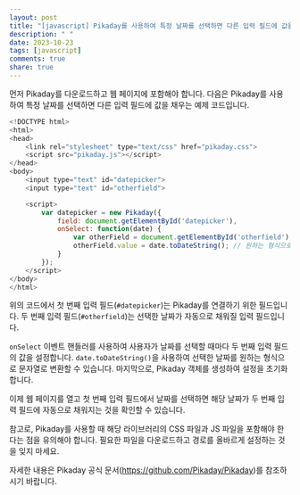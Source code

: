 ```yaml
---
layout: post
title: "[javascript] Pikaday를 사용하여 특정 날짜를 선택하면 다른 입력 필드에 값을 자동으로 채울 수 있나요?"
description: " "
date: 2023-10-23
tags: [javascript]
comments: true
share: true
---
```


먼저 Pikaday를 다운로드하고 웹 페이지에 포함해야 합니다. 다음은 Pikaday를 사용하여 특정 날짜를 선택하면 다른 입력 필드에 값을 채우는 예제 코드입니다.

```javascript
<!DOCTYPE html>
<html>
<head>
    <link rel="stylesheet" type="text/css" href="pikaday.css">
    <script src="pikaday.js"></script>
</head>
<body>
    <input type="text" id="datepicker">
    <input type="text" id="otherfield">

    <script>
        var datepicker = new Pikaday({
            field: document.getElementById('datepicker'),
            onSelect: function(date) {
                var otherField = document.getElementById('otherfield');
                otherField.value = date.toDateString(); // 원하는 형식으로 값을 설정합니다.
            }
        });
    </script>
</body>
</html>
```

위의 코드에서 첫 번째 입력 필드(`#datepicker`)는 Pikaday를 연결하기 위한 필드입니다. 두 번째 입력 필드(`#otherfield`)는 선택한 날짜가 자동으로 채워질 입력 필드입니다.

`onSelect` 이벤트 핸들러를 사용하여 사용자가 날짜를 선택할 때마다 두 번째 입력 필드의 값을 설정합니다. `date.toDateString()`을 사용하여 선택한 날짜를 원하는 형식으로 문자열로 변환할 수 있습니다. 마지막으로, Pikaday 객체를 생성하여 설정을 초기화합니다.

이제 웹 페이지를 열고 첫 번째 입력 필드에서 날짜를 선택하면 해당 날짜가 두 번째 입력 필드에 자동으로 채워지는 것을 확인할 수 있습니다.

참고로, Pikaday를 사용할 때 해당 라이브러리의 CSS 파일과 JS 파일을 포함해야 한다는 점을 유의해야 합니다. 필요한 파일을 다운로드하고 경로를 올바르게 설정하는 것을 잊지 마세요.

자세한 내용은 Pikaday 공식 문서(https://github.com/Pikaday/Pikaday)를 참조하시기 바랍니다.